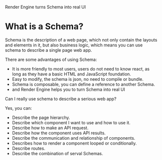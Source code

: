 Render Engine turns Schema into real UI

# What is a Schema?

Schema is the description of a web page, which not only contain the layouts and elements in it, but also business logic,
which means you can use schema to describe a single page web app.

There are some advantages of using Schema:

- It is more friendly to most users, users do not need to know react, as long as they have a basic HTML and JavaScript foundation.
- Easy to modify, the schema is json, no need to compile or bundle.
- Schema is composable, you can define a reference to another Schema.
- and Render Engine helps you to turn Schema into real UI

Can I really use schema to describe a serious web app?

Yes, you can:

- Describe the page hierarchy.
- Describe which component I want to use and how to use it.
- Describe how to make an API request.
- Describe how the component uses API results.
- Describe the communication and relationship of components.
- Describes how to render a component looped or conditionally.
- Describe routes.
- Describe the combination of serval Schemas.
